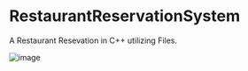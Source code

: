 # RestaurantReservationSystem
A Restaurant Resevation in C++ utilizing Files.

![image](https://github.com/Bernardbyy/RestaurantReservationSystem/assets/75737130/6e7b0fe5-b5bb-4727-9359-ec4e0c2d2fd9)
